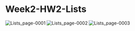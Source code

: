 # Week2-HW2-Lists

![Lists_page-0001](https://user-images.githubusercontent.com/95444663/183732739-69dabc3b-5d20-4204-ae23-adb687834740.jpg)
![Lists_page-0002](https://user-images.githubusercontent.com/95444663/183732855-067014ba-dc68-4193-bcea-e4f0f44740fa.jpg)
![Lists_page-0003](https://user-images.githubusercontent.com/95444663/183732908-c15ac8cf-326d-4827-b524-eec56987a37b.jpg)
